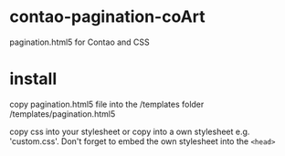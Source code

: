 # contao-pagination-coArt
pagination.html5 for Contao and CSS

# install
copy pagination.html5 file into the /templates folder
/templates/pagination.html5

copy css into your stylesheet or copy into a own stylesheet e.g. 'custom.css'. Don't forget to embed the own stylesheet into
the `<head>`
